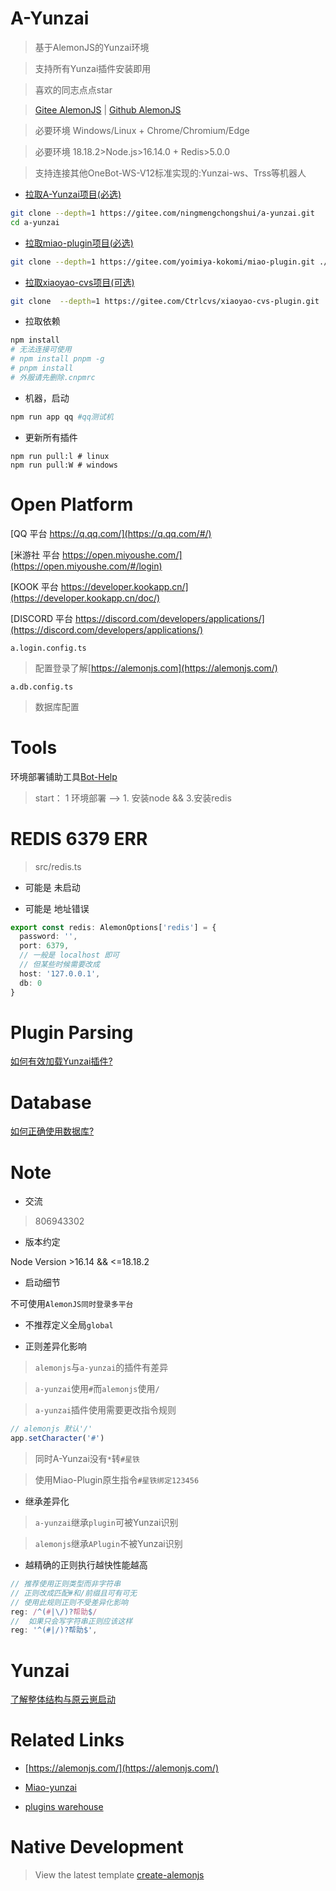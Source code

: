 # A-Yunzai

> 基于AlemonJS的Yunzai环境

> 支持所有Yunzai插件安装即用

> 喜欢的同志点点star

> [Gitee AlemonJS](https://gitee.com/ningmengchongshui/alemon) | [Github AlemonJS](https://github.com/ningmengchongshui/alemon)

> 必要环境 Windows/Linux + Chrome/Chromium/Edge

> 必要环境 18.18.2>Node.js>16.14.0 + Redis>5.0.0

> 支持连接其他OneBot-WS-V12标准实现的:Yunzai-ws、Trss等机器人

- [拉取A-Yunzai项目(必选)](https://alemonjs.com/)

```sh
git clone --depth=1 https://gitee.com/ningmengchongshui/a-yunzai.git
cd a-yunzai
```

- [拉取miao-plugin项目(必选)](https://gitee.com/yoimiya-kokomi/miao-plugin)

```sh
git clone --depth=1 https://gitee.com/yoimiya-kokomi/miao-plugin.git ./plugins/miao-plugin
```

- [拉取xiaoyao-cvs项目(可选)](https://gitee.com/Ctrlcvs/xiaoyao-cvs-plugin)

```sh
git clone  --depth=1 https://gitee.com/Ctrlcvs/xiaoyao-cvs-plugin.git ./plugins/xiaoyao-cvs-plugin
```

- 拉取依赖

```sh
npm install
# 无法连接可使用
# npm install pnpm -g
# pnpm install
# 外服请先删除.cnpmrc
```

- 机器，启动

```sh
npm run app qq #qq测试机
```

- 更新所有插件

```
npm run pull:l # linux
npm run pull:W # windows
```

# Open Platform

[QQ 平台 https://q.qq.com/](https://q.qq.com/#/)

[米游社 平台 https://open.miyoushe.com/](https://open.miyoushe.com/#/login)

[KOOK 平台 https://developer.kookapp.cn/](https://developer.kookapp.cn/doc/)

[DISCORD 平台 https://discord.com/developers/applications/](https://discord.com/developers/applications/)

`a.login.config.ts`

> 配置登录了解[https://alemonjs.com](https://alemonjs.com/)

`a.db.config.ts`

> 数据库配置

# Tools

环境部署铺助工具[Bot-Help](https://gitee.com/ningmengchongshui/bot-help)

> start： 1 环境部署 --> 1. 安装node && 3.安装redis

# REDIS 6379 ERR

> src/redis.ts

- 可能是 未启动

- 可能是 地址错误

```ts
export const redis: AlemonOptions['redis'] = {
  password: '',
  port: 6379,
  // 一般是 localhost 即可
  // 但某些时候需要改成
  host: '127.0.0.1',
  db: 0
}
```

# Plugin Parsing

[如何有效加载Yunzai插件?](./md/PPLUIN.md)

# Database

[如何正确使用数据库?](./md/DATABASE.md)

# Note

- 交流

> 806943302

- 版本约定

Node Version >16.14 && <=18.18.2

- 启动细节

不可使用`AlemonJS同时登录多平台`

- 不推荐定义全局`global`

- 正则差异化影响

> `alemonjs`与`a-yunzai`的插件有差异

> `a-yunzai`使用`#`而`alemonjs`使用`/`

> `a-yunzai`插件使用需要更改指令规则

```js
// alemonjs 默认'/'
app.setCharacter('#')
```

> 同时A-Yunzai没有`*`转`#星铁`

> 使用Miao-Plugin原生指令`#星铁绑定123456`

- 继承差异化

> `a-yunzai`继承`plugin`可被Yunzai识别

> `alemonjs`继承`APlugin`不被Yunzai识别

- 越精确的正则执行越快性能越高

```js
// 推荐使用正则类型而非字符串
// 正则改成匹配#和/前缀且可有可无
// 使用此规则正则不受差异化影响
reg: /^(#|\/)?帮助$/
//  如果只会写字符串正则应该这样
reg: '^(#|/)?帮助$',
```

# Yunzai

[了解整体结构与原云崽启动](./md/YUNZAI.md)

# Related Links

- [https://alemonjs.com/](https://alemonjs.com/)

- [Miao-yunzai](https://gitee.com/yoimiya-kokomi/Miao-Yunzai)

- [plugins warehouse](https://gitee.com/yhArcadia/Yunzai-Bot-plugins-index)

# Native Development

> View the latest template [create-alemonjs](https://gitee.com/ningmengchongshui/alemon/tree/cli/bin)
